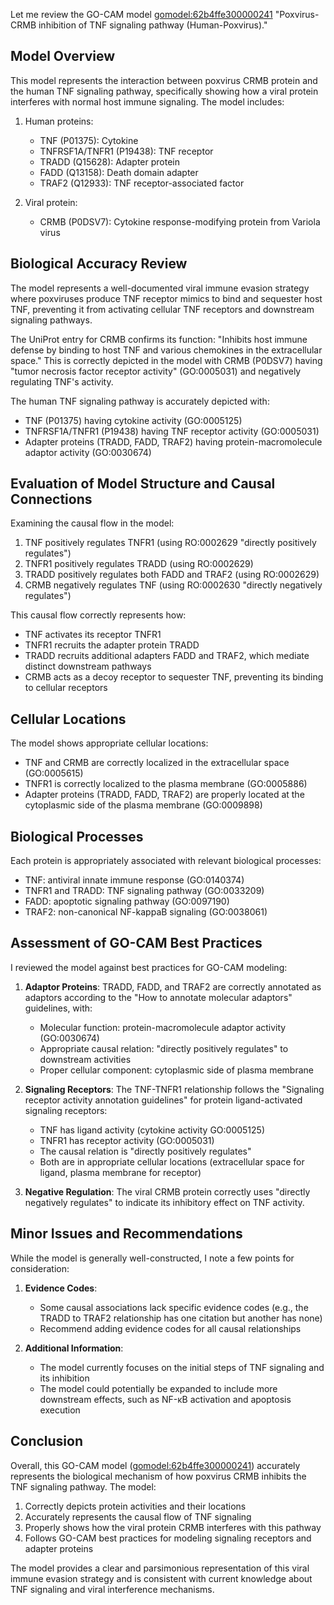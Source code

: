 Let me review the GO-CAM model [gomodel:62b4ffe300000241](https://bioregistry.io/go.model:62b4ffe300000241) "Poxvirus-CRMB inhibition of TNF signaling pathway (Human-Poxvirus)."

## Model Overview

This model represents the interaction between poxvirus CRMB protein and the human TNF signaling pathway, specifically showing how a viral protein interferes with normal host immune signaling. The model includes:

1. Human proteins:
   - TNF (P01375): Cytokine
   - TNFRSF1A/TNFR1 (P19438): TNF receptor
   - TRADD (Q15628): Adapter protein
   - FADD (Q13158): Death domain adapter
   - TRAF2 (Q12933): TNF receptor-associated factor

2. Viral protein:
   - CRMB (P0DSV7): Cytokine response-modifying protein from Variola virus

## Biological Accuracy Review

The model represents a well-documented viral immune evasion strategy where poxviruses produce TNF receptor mimics to bind and sequester host TNF, preventing it from activating cellular TNF receptors and downstream signaling pathways.

The UniProt entry for CRMB confirms its function: "Inhibits host immune defense by binding to host TNF and various chemokines in the extracellular space." This is correctly depicted in the model with CRMB (P0DSV7) having "tumor necrosis factor receptor activity" (GO:0005031) and negatively regulating TNF's activity.

The human TNF signaling pathway is accurately depicted with:
- TNF (P01375) having cytokine activity (GO:0005125)
- TNFRSF1A/TNFR1 (P19438) having TNF receptor activity (GO:0005031)
- Adapter proteins (TRADD, FADD, TRAF2) having protein-macromolecule adaptor activity (GO:0030674)

## Evaluation of Model Structure and Causal Connections

Examining the causal flow in the model:

1. TNF positively regulates TNFR1 (using RO:0002629 "directly positively regulates")
2. TNFR1 positively regulates TRADD (using RO:0002629)
3. TRADD positively regulates both FADD and TRAF2 (using RO:0002629)
4. CRMB negatively regulates TNF (using RO:0002630 "directly negatively regulates")

This causal flow correctly represents how:
- TNF activates its receptor TNFR1
- TNFR1 recruits the adapter protein TRADD
- TRADD recruits additional adapters FADD and TRAF2, which mediate distinct downstream pathways
- CRMB acts as a decoy receptor to sequester TNF, preventing its binding to cellular receptors

## Cellular Locations

The model shows appropriate cellular locations:
- TNF and CRMB are correctly localized in the extracellular space (GO:0005615)
- TNFR1 is correctly localized to the plasma membrane (GO:0005886)
- Adapter proteins (TRADD, FADD, TRAF2) are properly located at the cytoplasmic side of the plasma membrane (GO:0009898)

## Biological Processes

Each protein is appropriately associated with relevant biological processes:
- TNF: antiviral innate immune response (GO:0140374)
- TNFR1 and TRADD: TNF signaling pathway (GO:0033209)
- FADD: apoptotic signaling pathway (GO:0097190)
- TRAF2: non-canonical NF-kappaB signaling (GO:0038061)

## Assessment of GO-CAM Best Practices

I reviewed the model against best practices for GO-CAM modeling:

1. **Adaptor Proteins**: TRADD, FADD, and TRAF2 are correctly annotated as adaptors according to the "How to annotate molecular adaptors" guidelines, with:
   - Molecular function: protein-macromolecule adaptor activity (GO:0030674)
   - Appropriate causal relation: "directly positively regulates" to downstream activities
   - Proper cellular component: cytoplasmic side of plasma membrane

2. **Signaling Receptors**: The TNF-TNFR1 relationship follows the "Signaling receptor activity annotation guidelines" for protein ligand-activated signaling receptors:
   - TNF has ligand activity (cytokine activity GO:0005125)
   - TNFR1 has receptor activity (GO:0005031)
   - The causal relation is "directly positively regulates"
   - Both are in appropriate cellular locations (extracellular space for ligand, plasma membrane for receptor)

3. **Negative Regulation**: The viral CRMB protein correctly uses "directly negatively regulates" to indicate its inhibitory effect on TNF activity.

## Minor Issues and Recommendations

While the model is generally well-constructed, I note a few points for consideration:

1. **Evidence Codes**:
   - Some causal associations lack specific evidence codes (e.g., the TRADD to TRAF2 relationship has one citation but another has none)
   - Recommend adding evidence codes for all causal relationships

2. **Additional Information**: 
   - The model currently focuses on the initial steps of TNF signaling and its inhibition
   - The model could potentially be expanded to include more downstream effects, such as NF-κB activation and apoptosis execution

## Conclusion

Overall, this GO-CAM model ([gomodel:62b4ffe300000241](https://bioregistry.io/go.model:62b4ffe300000241)) accurately represents the biological mechanism of how poxvirus CRMB inhibits the TNF signaling pathway. The model:

1. Correctly depicts protein activities and their locations
2. Accurately represents the causal flow of TNF signaling
3. Properly shows how the viral protein CRMB interferes with this pathway
4. Follows GO-CAM best practices for modeling signaling receptors and adapter proteins

The model provides a clear and parsimonious representation of this viral immune evasion strategy and is consistent with current knowledge about TNF signaling and viral interference mechanisms.